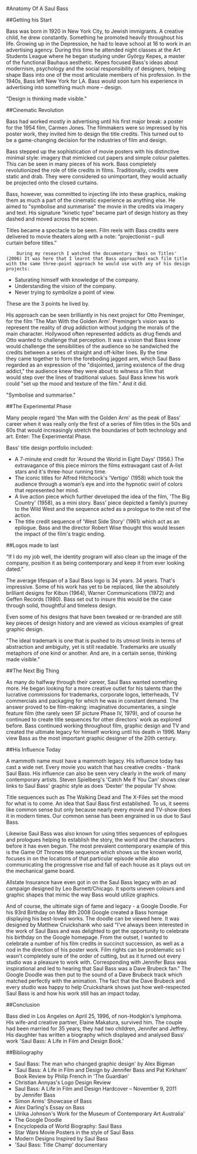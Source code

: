 #Anatomy Of A Saul Bass

##Getting his Start

Bass was born in 1920 in New York City, to Jewish immigrants. A creative child, he drew constantly. Something he promoted heavily throughout his life. Growing up in the Depression, he had to leave school at 16 to work in an advertising agency. During this time he attended night classes at the Art Students League where he began studying under György Kepes, a master of the functional Bauhaus aesthetic. Kepes focused Bass's ideas about modernism, psychology and the social responsibility of designers, helping shape Bass into one of the most articulate members of his profession. In the 1940s, Bass left New York for LA. Bass would soon turn his experience in advertising into something much more – design.

<!--Quote-->
"Design is thinking made visible."

##Cinematic Revolution

 Bass had worked mostly in advertising until his first major break: a poster for the 1954 film, Carmen Jones. The filmmakers were so impressed by his poster work, they invited him to design the title credits. This turned out to be a game-changing decision for the industries of film and design.

Bass stepped up the sophistication of movie posters with his distinctive minimal style: imagery that mimicked cut papers and simple colour palettes. This can be seen in many pieces of his work. Bass completely revolutionized the role of title credits in films. Traditionally, credits were static and drab. They were considered so unimportant, they would actually be projected onto the closed curtains.

Bass, however, was committed to injecting life into these graphics, making them as much a part of the cinematic experience as anything else. He aimed to "symbolise and summarise" the movie in the credits via imagery and text. His signature “kinetic type” became part of design history as they dashed and moved across the screen.

Titles became a spectacle to be seen. Film reels with Bass credits were delivered to movie theaters along with a note: “projectionist – pull curtain before titles.”

        During my research I watched the documentary 'Bass on Titles' (2006) It was here that I learnt that Bass approached each film title with the same three-point approach he would use with any of his design projects:


- Saturating himself with knowledge of the company.
- Understanding the vision of the company.
- Never trying to symbolize a point of view.

These are the 3 points he lived by.

His approach can be seen brilliantly in his next project for Otto Preminger, for the film 'The Man With the Golden Arm'. Preminger’s vision was to represent the reality of drug addiction without judging the morals of the main character. Hollywood often represented addicts as drug fiends and Otto wanted to challenge that perception. It was a vision that Bass knew would challenge the sensibilities of the audience so he sandwiched the credits between a series of straight and off-kilter lines. By the time they came together to form the foreboding jagged arm, which Saul Bass regarded as an expression of the "disjointed, jarring existence of the drug addict," the audience knew they were about to witness a film that would step over the lines of traditional values. Saul Bass knew his work could "set up the mood and texture of the film." And it did. 

<!--Quotes-->
"Symbolise and summarise."

##The Experimental Phase

Many people regard 'the Man with the Golden Arm' as the peak of Bass’ career when it was really only the first of a series of film titles in the 50s and 60s that would increasingly stretch the boundaries of both technology and art. Enter: The Experimental Phase.

Bass' title design portfolio included:

- A 7-minute end credit for 'Around the World in Eight Days' (1956.) The extravagance of this piece mirrors the films extravagant cast of A-list stars and it's three-hour running time. 
- The iconic titles for Alfred Hitchcock's 'Vertigo' (1958) which took the audience through a woman’s eye and into the hypnotic swirl of colors that represented her mind.
- A live action piece which further developed the idea of the film, 'The Big Country' (1958), as a mini story. Bass' piece depicted a family’s journey to the Wild West and the sequence acted as a prologue to the rest of the action.
- The title credit sequence of 'West Side Story' (1961) which act as an epilogue. Bass and the director Robert Wise thought this would lessen the impact of the film's tragic ending.

##Logos made to last

<!--Quote-->

“If I do my job well, the identity program will also clean up the image of the company, position it as being contemporary and keep it from ever looking dated.”

The average lifespan of a Saul Bass logo is 34 years. 34 years. That's impressive. Some of his work has yet to be replaced, like the absolutely brilliant designs for  Kibun (1964), Warner Communications (1972) and Geffen Records (1980). Bass set out to insure this would be the case through solid, thoughtful and timeless design.

Even some of his designs that have been tweaked or re-branded are still key pieces of design history and are viewed as vicious examples of great graphic design. 
<!--Quote-->

"The ideal trademark is one that is pushed to its utmost limits in terms of abstraction and ambiguity, yet is still readable. Trademarks are usually metaphors of one kind or another. And are, in a certain sense, thinking made visible."

##The Next Big Thing

As many do halfway through their career, Saul Bass wanted something more. He began looking for a more creative outlet for his talents than the lucrative commissions for trademarks, corporate logos, letterheads, TV commercials and packaging for which he was in constant demand. The answer proved to be film-making: imaginative documentaries, a single feature film (the rarely seen SF picture Phase IV, 1979), and of course he continued to create title sequences for other directors' work as explored before. Bass continued working throughout film, graphic design and TV and created the ultimate legacy for himself working until his death in 1996. Many view Bass as the most important graphic designer of the 20th century.

##His Influence Today

A mammoth name must have a mammoth legacy. His influence today has cast a wide net. Every movie you watch that has creative credits - thank Saul Bass. His influence can also be seen very clearly in the work of many contemporary artists. Steven Spielberg's 'Catch Me If You Can' shows clear links to Saul Bass' graphic style as does 'Dexter' the popular TV show.

Title sequences such as The Walking Dead and The X-Files set the mood for what is to come. An idea that Saul Bass first established. To us, it seems like common sense but only because nearly every movie and TV-show does it in modern times. Our common sense has been engrained in us due to Saul Bass.

Likewise Saul Bass was also known for using titles sequences of epilogues and prologues helping to establish the story, the world and the characters before it has even begun. The most prevalent contemporary example of this is the Game Of Thrones title sequence which shows us the known world, focuses in on the locations of that particular episode while also communicating the progressive rise and fall of each house as it plays out on the mechanical game board. 

Allstate Insurance have even got in on the Saul Bass legacy with an ad campaign designed by Leo Burnett/Chicago. It sports uneven colours and graphic shapes that mimic the way Bass would utilize graphics.

And of course, the ultimate sign of fame and legacy - a Google Doodle. For his 93rd Birthday on May 8th 2008 Google created a Bass homage displaying his best-loved works. The doodle can be viewed here. It was designed by Matthew Cruickshank who said "I've always been interested in the work of Saul Bass and was delighted to get the opportunity to celebrate his birthday on the Google homepage. From the outset, I wanted to celebrate a number of his film credits in succinct succession, as well as a nod in the direction of his poster work. Film rights can be problematic so I wasn't completely sure of the order of cutting, but as it turned out every studio was a pleasure to work with. Corresponding with Jennifer Bass was inspirational and led to hearing that Saul Bass was a Dave Brubeck fan." The Google Doodle was then put to the sound of a Dave Brubeck track which matched perfectly with the animation. The fact that the Dave Brubeck and every studio was happy to help Cruickshank shows just how well-respected Saul Bass is and how his work still has an impact today.

##Conclusion

Bass died in Los Angeles on April 25, 1996, of non-Hodgkin's lymphoma. His wife-and creative partner, Elaine Makatura, survived him. The couple had been married for 35 years; they had two children, Jennifer and Jeffrey. His daughter has written a biography which displayed and analysed Bass' work 'Saul Bass: A Life in Film and Design Book.'

##Bibliography

- Saul Bass: The man who changed graphic design' by Alex Bigman
- 'Saul Bass: A Life in Film and Design by Jennifer Bass and Pat Kirkham' Book Review by Philip French in 'The Guardian'
- Christian Annyas's Logo Design Review
- Saul Bass: A Life in Film and Design Hardcover – November 9, 2011 by Jennifer Bass
- Simon Arms' Showcase of Bass
- Alex Darling's Essay on Bass
- Ulrika Johnson's Work for the Museum of Contemporary Art Australia'
- The Google Doodle
- Encyclopedia of World Biography: Saul Bass
- Star Wars Movie Posters in the style of Saul Bass
- Modern Designs Inspired by Saul Bass
- 'Saul Bass: Title Champ' documentary
